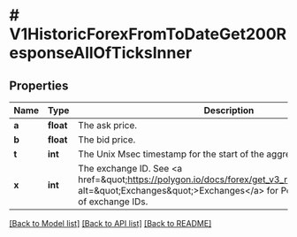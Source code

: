 # # V1HistoricForexFromToDateGet200ResponseAllOfTicksInner

## Properties

Name | Type | Description | Notes
------------ | ------------- | ------------- | -------------
**a** | **float** | The ask price. |
**b** | **float** | The bid price. |
**t** | **int** | The Unix Msec timestamp for the start of the aggregate window. |
**x** | **int** | The exchange ID. See &lt;a href&#x3D;\&quot;https://polygon.io/docs/forex/get_v3_reference_exchanges\&quot; alt&#x3D;\&quot;Exchanges\&quot;&gt;Exchanges&lt;/a&gt; for Polygon.io&#39;s mapping of exchange IDs. |

[[Back to Model list]](../../README.md#models) [[Back to API list]](../../README.md#endpoints) [[Back to README]](../../README.md)
